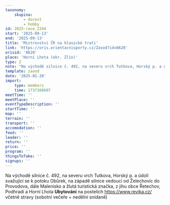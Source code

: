 ```yaml
---
taxonomy:
    skupina:
        - dorost
        - hobby
id: 2025-race_2244
start: '2025-09-13'
end: '2025-09-13'
title: 'Mistrovství ČR na klasické trati'
link: 'https://oris.orientacnisporty.cz/Zavod?id=8620'
orisid: '8620'
place: 'Horní Lhota (okr. Zlín)'
type: Z
note: "Na východě silnice č. 492, na severu vrch Tutkova, Horský p. a údolí svažující se k potoku\r\nObůrek, na západě silnice vedoucí od Želechovic do Provodova, dále Malenisko a žlutá\r\nturistická značka, z jihu obce Řetechov, Podhradí a Horní Lhota\r\n**Ubytování** na postelích https://www.revika.cz/  včetně stravy (sobotní večeře + nedělní snídaně)"
template: zavod
date: '2025-01-20'
import:
    type: members
    time: 1737360607
meetTime: ''
meetPlace: ''
eventTypeDescription: ''
startTime: ''
map: ''
terrain: ''
transport: ''
accomodation: ''
food: ''
leader: ''
return: ''
price: ''
program: ''
thingsToTake: ''
signups: ''
---
```


Na východě silnice č. 492, na severu vrch Tutkova, Horský p. a údolí svažující se k potoku
Obůrek, na západě silnice vedoucí od Želechovic do Provodova, dále Malenisko a žlutá
turistická značka, z jihu obce Řetechov, Podhradí a Horní Lhota
**Ubytování** na postelích https://www.revika.cz/  včetně stravy (sobotní večeře + nedělní snídaně)

